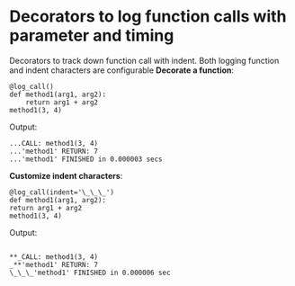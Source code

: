# Decorators to log function calls with parameter and timing

Decorators to track down function call with indent.
Both logging function and indent characters are configurable
**Decorate a function**:

```
@log_call()
def method1(arg1, arg2):
    return arg1 + arg2
method1(3, 4)
```

Output:

```
...CALL: method1(3, 4)
...'method1' RETURN: 7
...'method1' FINISHED in 0.000003 secs
```

**Customize indent characters**:

```
@log_call(indent='\_\_\_')
def method1(arg1, arg2):
return arg1 + arg2
method1(3, 4)

```

Output:

```

**_CALL: method1(3, 4)
_**'method1' RETURN: 7
\_\_\_'method1' FINISHED in 0.000006 sec

```

```

```
